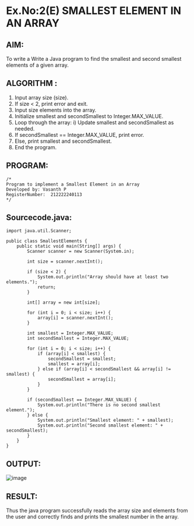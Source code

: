 # Ex.No:2(E)  SMALLEST ELEMENT IN AN ARRAY

## AIM:
To write a Write a Java program to find the smallest and second smallest elements of a given array.

## ALGORITHM :
1.	Input array size (size).
2.	If size < 2, print error and exit.
3.	Input size elements into the array.
4.	Initialize smallest and secondSmallest to Integer.MAX_VALUE.
5.	Loop through the array:
           i) Update smallest and secondSmallest as needed.
6.	If secondSmallest == Integer.MAX_VALUE, print error.
7.	Else, print smallest and secondSmallest.
8.	End the program.
	

## PROGRAM:
 ```
/*
Program to implement a Smallest Element in an Array
Developed by: Vasanth P
RegisterNumber:  212222240113
*/
```

## Sourcecode.java:

```
import java.util.Scanner;

public class SmallestElements {
    public static void main(String[] args) {
        Scanner scanner = new Scanner(System.in);

        int size = scanner.nextInt();
        
        if (size < 2) {
            System.out.println("Array should have at least two elements.");
            return;
        }

        int[] array = new int[size];

        for (int i = 0; i < size; i++) {
            array[i] = scanner.nextInt();
        }

        int smallest = Integer.MAX_VALUE;
        int secondSmallest = Integer.MAX_VALUE;

        for (int i = 0; i < size; i++) {
            if (array[i] < smallest) {
                secondSmallest = smallest;
                smallest = array[i];
            } else if (array[i] < secondSmallest && array[i] != smallest) {
                secondSmallest = array[i];
            }
        }

        if (secondSmallest == Integer.MAX_VALUE) {
            System.out.println("There is no second smallest element.");
        } else {
            System.out.println("Smallest element: " + smallest);
            System.out.println("Second smallest element: " + secondSmallest);
        }
    }
}
```





## OUTPUT:
![image](https://github.com/user-attachments/assets/afce41fe-6a77-4675-8d36-d22255d42953)



## RESULT:
Thus the java program successfully reads the array size and elements from the user and correctly finds and prints the smallest number in the array.




